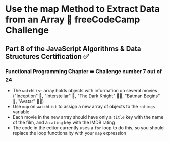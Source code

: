 # Use the map Method to Extract Data from an Array 🎯 freeCodeCamp Challenge 
## Part 8 of the JavaScript Algorithms & Data Structures Certification ✅
### Functional Programming Chapter ➡️ Challenge number 7 out of 24

- The `watchList` array holds objects with information on several movies ("Inception" 💭, "Interstellar" 🌌, "The Dark Knight" 🦸‍♂️, "Batman Begins" 🦇, "Avatar" 🧞‍♀️)
- Use `map` on `watchList` to assign a new array of objects to the `ratings` variable
- Each movie in the new array should have only a `title` key with the name of the film, and a `rating` key with the IMDB rating
- The code in the editor currently uses a `for` loop to do this, so you should replace the loop functionality with your `map` expression
